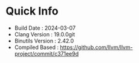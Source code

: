 # Quick Info
* Build Date : 2024-03-07
* Clang Version : 19.0.0git
* Binutils Version : 2.42.0
* Compiled Based : https://github.com/llvm/llvm-project/commit/c371ee9d

